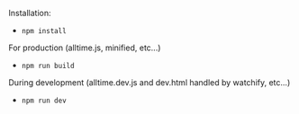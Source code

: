 Installation:

* ```npm install```

For production (alltime.js, minified, etc...)

* ```npm run build```

During development (alltime.dev.js and dev.html handled by watchify, etc...)

* ```npm run dev```
